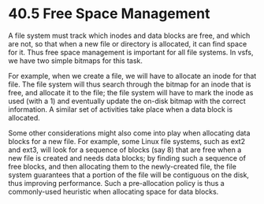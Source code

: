 # 40.5 Free Space Management  

A file system must track which inodes and data blocks are free, and which are not, so that when a new file or directory is allocated, it can find space for it. Thus free space management is important for all file systems. In vsfs, we have two simple bitmaps for this task.  

For example, when we create a file, we will have to allocate an inode for that file. The file system will thus search through the bitmap for an inode that is free, and allocate it to the file; the file system will have to mark the inode as used (with a 1) and eventually update the on-disk bitmap with the correct information. A similar set of activities take place when a data block is allocated.  

Some other considerations might also come into play when allocating data blocks for a new file. For example, some Linux file systems, such as ext2 and ext3, will look for a sequence of blocks (say 8) that are free when a new file is created and needs data blocks; by finding such a sequence of free blocks, and then allocating them to the newly-created file, the file system guarantees that a portion of the file will be contiguous on the disk, thus improving performance. Such a pre-allocation policy is thus a commonly-used heuristic when allocating space for data blocks.  

